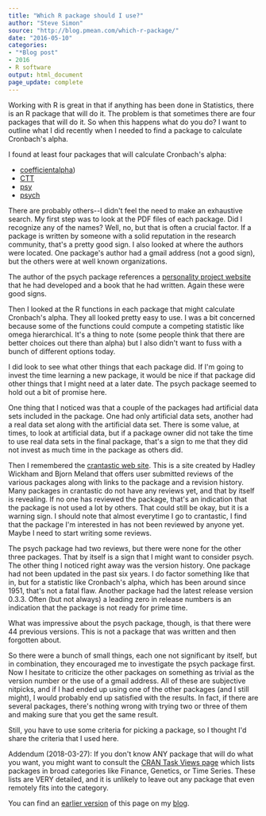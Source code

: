 ```yaml
---
title: "Which R package should I use?"
author: "Steve Simon"
source: "http://blog.pmean.com/which-r-package/"
date: "2016-05-10"
categories:
- "*Blog post"
- 2016
- R software
output: html_document
page_update: complete
---
```


Working with R is great in that if anything has been done in Statistics, there is an R package that will do it. The problem is that sometimes there are four packages that will do it. So when this happens what do you do? I want to outline what I did recently when I needed to find a package to calculate Cronbach's alpha.

<!---More--->

I found at least four packages that will calculate Cronbach's alpha:

+ [coefficientalpha][p1])
+ [CTT][p2]
+ [psy][p3]
+ [psych][p4]

[p1]: http://cran.r-project.org/web/packages/coefficientalpha
[p2]: http://cran.r-project.org/web/packages/CTT
[p3]: https://cran.r-project.org/web/packages/psy/
[p4]: https://cran.r-project.org/web/packages/psych/

There are probably others--I didn't feel the need to make an exhaustive search. My first step was to look at the PDF files of each package. Did I recognize any of the names? Well, no, but that is often a crucial factor. If a package is written by someone with a solid reputation in the research community, that's a pretty good sign. I also looked at where the authors were located. One package's author had a gmail address (not a good sign), but the others were at well known organizations.

The author of the psych package references a [personality project website][p5] that he had developed and a book that he had written. Again these were good signs.

[p5]: http://personality-project.org/index.html

Then I looked at the R functions in each package that might calculate Cronbach's alpha. They all looked pretty easy to use. I was a bit concerned because some of the functions could compute a competing statistic like omega hierarchical. It's a thing to note (some people think that there are better choices out there than alpha) but I also didn't want to fuss with a bunch of different options today.

I did look to see what other things that each package did. If I'm going to invest the time learning a new package, it would be nice if that package did other things that I might need at a later date. The psych package seemed to hold out a bit of promise here.

One thing that I noticed was that a couple of the packages had artificial data sets included in the package. One had only artificial data sets, another had a real data set along with the artificial data set. There is some value, at times, to look at artificial data, but if a package owner did not take the time to use real data sets in the final package, that's a sign to me that they did not invest as much time in the package as others did.

Then I remembered the [crantastic web site][p6]. This is a site created by Hadley Wickham and Bjorn Meland that offers user submitted reviews of the various packages along with links to the package and a revision history. Many packages in crantastic do not have any reviews yet, and that by itself is revealing. If no one has reviewed the package, that's an indication that the package is not used a lot by others. That could still be okay, but it is a warning sign. I should note that almost everytime I go to crantastic, I find that the package I'm interested in has not been reviewed by anyone yet. Maybe I need to start writing some reviews.

[p6]: http://crantastic.org/

The psych package had two reviews, but there were none for the other three packages. That by itself is a sign that I might want to consider psych. The other thing I noticed right away was the version history. One package had not been updated in the past six years. I do factor something like that in, but for a statistic like Cronbach's alpha, which has been around since 1951, that's not a fatal flaw. Another package had the latest release version 0.3.3. Often (but not always) a leading zero in release numbers is an indication that the package is not ready for prime time.

What was impressive about the psych package, though, is that there were 44 previous versions. This is not a package that was written and then forgotten about.

So there were a bunch of small things, each one not significant by itself, but in combination, they encouraged me to investigate the psych package first. Now I hesitate to criticize the other packages on something as trivial as the version number or the use of a gmail address. All of these are subjective nitpicks, and if I had ended up using one of the other packages (and I still might), I would probably end up satisfied with the results. In fact, if there are several packages, there's nothing wrong with trying two or three of them and making sure that you get the same result.

Still, you have to use some criteria for picking a package, so I thought I'd share the criteria that I used here.

Addendum (2018-03-27): If you don't know ANY package that will do what you want, you might want to consult the [CRAN Task Views page][p7] which lists packages in broad categories like Finance, Genetics, or Time Series. These lists are VERY detailed, and it is unlikely to leave out any package that even remotely fits into the category.

[p7]: https://cran.r-project.org/web/views/

You can find an [earlier version][sim1] of this page on my [blog][sim2].

[sim1]: http://blog.pmean.com/which-r-package/
[sim2]: http://blog.pmean.com
